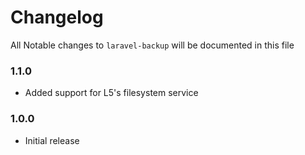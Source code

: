 # Changelog

All Notable changes to `laravel-backup` will be documented in this file

### 1.1.0
- Added support for L5's filesystem service

### 1.0.0
- Initial release
